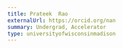 ```yaml
---
title: Prateek  Rao
externalUrl: https://orcid.org/nan
summary: Undergrad, Accelerator
type: universityofwisconsinmadison
---
```

